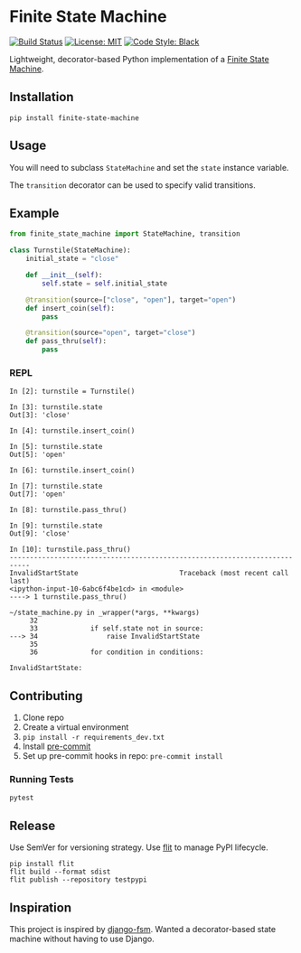 # Finite State Machine

[![Build Status](https://github.com/alysivji/finite-state-machine/workflows/build/badge.svg)](https://github.com/alysivji/finite-state-machine/actions?query=workflow%3A%22build%22)
[![License: MIT](https://img.shields.io/badge/License-MIT-red.svg)](https://opensource.org/licenses/MIT)
[![Code Style: Black](https://img.shields.io/badge/code%20style-black-000000.svg)](https://github.com/ambv/black)

Lightweight, decorator-based Python implementation of a [Finite State Machine](https://en.wikipedia.org/wiki/Finite-state_machine).

## Installation

```console
pip install finite-state-machine
```

## Usage

You will need to subclass `StateMachine` and set the `state` instance variable.

The `transition` decorator can be used to specify valid transitions.

## Example

```python
from finite_state_machine import StateMachine, transition

class Turnstile(StateMachine):
    initial_state = "close"

    def __init__(self):
        self.state = self.initial_state

    @transition(source=["close", "open"], target="open")
    def insert_coin(self):
        pass

    @transition(source="open", target="close")
    def pass_thru(self):
        pass
```

### REPL

```console
In [2]: turnstile = Turnstile()

In [3]: turnstile.state
Out[3]: 'close'

In [4]: turnstile.insert_coin()

In [5]: turnstile.state
Out[5]: 'open'

In [6]: turnstile.insert_coin()

In [7]: turnstile.state
Out[7]: 'open'

In [8]: turnstile.pass_thru()

In [9]: turnstile.state
Out[9]: 'close'

In [10]: turnstile.pass_thru()
---------------------------------------------------------------------------
InvalidStartState                         Traceback (most recent call last)
<ipython-input-10-6abc6f4be1cd> in <module>
----> 1 turnstile.pass_thru()

~/state_machine.py in _wrapper(*args, **kwargs)
     32
     33             if self.state not in source:
---> 34                 raise InvalidStartState
     35
     36             for condition in conditions:

InvalidStartState:
```

## Contributing

1. Clone repo
1. Create a virtual environment
1. `pip install -r requirements_dev.txt`
1. Install [pre-commit](https://pre-commit.com/)
1. Set up pre-commit hooks in repo: `pre-commit install`

### Running Tests

```console
pytest
```

## Release

Use SemVer for versioning strategy. Use [flit](https://github.com/takluyver/flit) to manage PyPI lifecycle.

```console
pip install flit
flit build --format sdist
flit publish --repository testpypi
```

## Inspiration

This project is inspired by [django-fsm](https://github.com/viewflow/django-fsm/). Wanted a decorator-based state machine without having to use Django.
